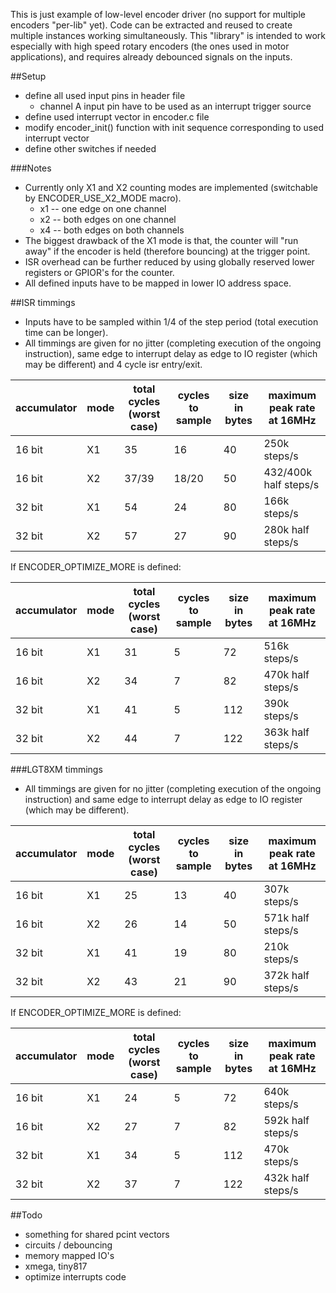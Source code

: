 This is just example of low-level encoder driver (no support for multiple encoders "per-lib" yet).
Code can be extracted and reused to create multiple instances working simultaneously.
This "library" is intended to work especially with high speed rotary encoders (the ones used in motor applications), and requires already debounced signals on the inputs.

##Setup
- define all used input pins in header file
	* channel A input pin have to be used as an interrupt trigger source
- define used interrupt vector in encoder.c file
- modify encoder_init() function with init sequence corresponding to used interrupt vector
- define other switches if needed

###Notes
- Currently only X1 and X2 counting modes are implemented (switchable by ENCODER_USE_X2_MODE macro).
	* x1 -- one edge on one channel
	* x2 -- both edges on one channel
	* x4 -- both edges on both channels
- The biggest drawback of the X1 mode is that, the counter will "run away" if the encoder is held (therefore bouncing) at the trigger point. 
- ISR overhead can be further reduced by using globally reserved lower registers or GPIOR's for the counter. 
- All defined inputs have to be mapped in lower IO address space.

##ISR timmings

- Inputs have to be sampled within 1/4 of the step period (total execution time can be longer).
- All timmings are given for no jitter (completing execution of the ongoing instruction), same edge to interrupt delay as edge to IO register (which may be different) and 4 cycle isr entry/exit.

| accumulator  | mode | total cycles (worst case) | cycles to sample | size in bytes | maximum peak rate at 16MHz | 
| --- | --- | --- | --- | --- | --- |
| 16 bit | X1 | 35 | 16 | 40 | 250k steps/s |
| 16 bit | X2 | 37/39 | 18/20 | 50 | 432/400k half steps/s |
| 32 bit | X1 | 54 | 24 | 80 | 166k steps/s |
| 32 bit | X2 | 57 | 27 | 90 | 280k half steps/s |

If ENCODER_OPTIMIZE_MORE is defined:

| accumulator  | mode | total cycles (worst case) | cycles to sample | size in bytes | maximum peak rate at 16MHz | 
| --- | --- | --- | --- | --- | --- |
| 16 bit | X1 | 31 | 5 | 72 | 516k steps/s |
| 16 bit | X2 | 34 | 7 | 82 | 470k half steps/s |
| 32 bit | X1 | 41 | 5 | 112 | 390k steps/s |
| 32 bit | X2 | 44 | 7 | 122 | 363k half steps/s |

###LGT8XM timmings

- All timmings are given for no jitter (completing execution of the ongoing instruction) and same edge to interrupt delay as edge to IO register (which may be different).

| accumulator  | mode | total cycles (worst case) | cycles to sample | size in bytes | maximum peak rate at 16MHz | 
| --- | --- | --- | --- | --- | --- |
| 16 bit | X1 | 25 | 13 | 40 | 307k steps/s |
| 16 bit | X2 | 26 | 14 | 50 | 571k half steps/s |
| 32 bit | X1 | 41 | 19 | 80 | 210k steps/s |
| 32 bit | X2 | 43 | 21 | 90 | 372k half steps/s |

If ENCODER_OPTIMIZE_MORE is defined:

| accumulator  | mode | total cycles (worst case) | cycles to sample | size in bytes | maximum peak rate at 16MHz | 
| --- | --- | --- | --- | --- | --- |
| 16 bit | X1 | 24 | 5 | 72 | 640k steps/s |
| 16 bit | X2 | 27 | 7 | 82 | 592k half steps/s |
| 32 bit | X1 | 34 | 5 | 112 | 470k steps/s |
| 32 bit | X2 | 37 | 7 | 122 | 432k half steps/s |

##Todo
- something for shared pcint vectors
- circuits / debouncing
- memory mapped IO's
- xmega, tiny817
- optimize interrupts code